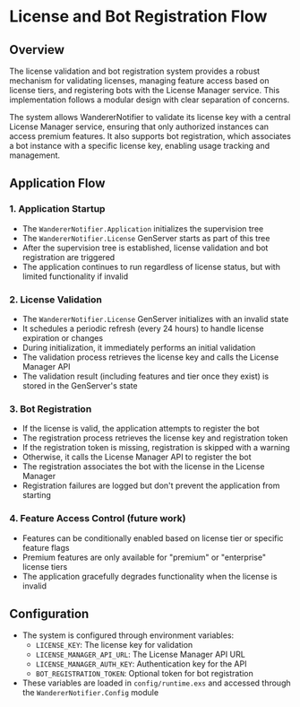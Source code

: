 # License and Bot Registration Flow

## Overview

The license validation and bot registration system provides a robust mechanism for validating licenses, managing feature access based on license tiers, and registering bots with the License Manager service. This implementation follows a modular design with clear separation of concerns.

The system allows WandererNotifier to validate its license key with a central License Manager service, ensuring that only authorized instances can access premium features. It also supports bot registration, which associates a bot instance with a specific license key, enabling usage tracking and management.

## Application Flow

### 1. Application Startup

- The `WandererNotifier.Application` initializes the supervision tree
- The `WandererNotifier.License` GenServer starts as part of this tree
- After the supervision tree is established, license validation and bot registration are triggered
- The application continues to run regardless of license status, but with limited functionality if invalid

### 2. License Validation

- The `WandererNotifier.License` GenServer initializes with an invalid state
- It schedules a periodic refresh (every 24 hours) to handle license expiration or changes
- During initialization, it immediately performs an initial validation
- The validation process retrieves the license key and calls the License Manager API
- The validation result (including features and tier once they exist) is stored in the GenServer's state

### 3. Bot Registration

- If the license is valid, the application attempts to register the bot
- The registration process retrieves the license key and registration token
- If the registration token is missing, registration is skipped with a warning
- Otherwise, it calls the License Manager API to register the bot
- The registration associates the bot with the license in the License Manager
- Registration failures are logged but don't prevent the application from starting

### 4. Feature Access Control (future work)

- Features can be conditionally enabled based on license tier or specific feature flags
- Premium features are only available for "premium" or "enterprise" license tiers
- The application gracefully degrades functionality when the license is invalid


## Configuration

- The system is configured through environment variables:
  - `LICENSE_KEY`: The license key for validation
  - `LICENSE_MANAGER_API_URL`: The License Manager API URL
  - `LICENSE_MANAGER_AUTH_KEY`: Authentication key for the API
  - `BOT_REGISTRATION_TOKEN`: Optional token for bot registration
- These variables are loaded in `config/runtime.exs` and accessed through the `WandererNotifier.Config` module
